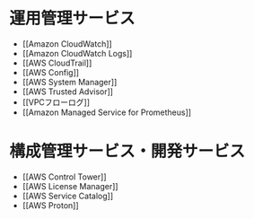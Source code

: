 # 運用管理サービス
- [[Amazon CloudWatch]]
- [[Amazon CloudWatch Logs]]
- [[AWS CloudTrail]]
- [[AWS Config]]
- [[AWS System Manager]]
- [[AWS Trusted Advisor]]
- [[VPCフローログ]]
- [[Amazon Managed Service for Prometheus]]
# 構成管理サービス・開発サービス
- [[AWS Control Tower]]
- [[AWS License Manager]]
- [[AWS Service Catalog]]
- [[AWS Proton]]
